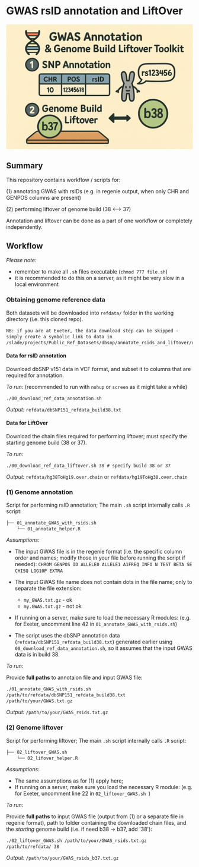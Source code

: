 # GWAS rsID annotation and LiftOver

![](fig.png)

## Summary

This repository contains workflow / scripts for:
 
(1) annotating GWAS with rsIDs (e.g. in regenie output, when only CHR and GENPOS columns are present)

(2) performing liftover of genome build (38 <--> 37)

Annotation and liftover can be done as a part of one workflow or completely independently. 

## Workflow

*Please note:*

- remember to make all `.sh` files executable (`chmod 777 file.sh`)
- it is recommended to do this on a server, as it might be very slow in a local environment

### Obtaining genome reference data

Both datasets will be downloaded into `refdata/` folder in the working directory (i.e. this cloned repo).

```
NB: if you are at Exeter, the data download step can be skipped - simply create a symbolic link to data in /slade/projects/Public_Ref_Datasets/dbsnp/annotate_rsids_and_liftover/refdata/
```

#### Data for rsID annotation

Download dbSNP v151 data in VCF format, and subset it to columns that are required for annotation.

*To run:* (recommended to run with `nohup` or `screen` as it might take a while)

```
./00_download_ref_data_annotation.sh 
```
 
*Output:*
`refdata/dbSNP151_refdata_build38.txt`

#### Data for LiftOver

Download the chain files required for performing liftover; must specify the starting genome build (38 or 37). 

*To run:*

```
./00_download_ref_data_liftover.sh 38 # specify build 38 or 37
```

*Output:*
`refdata/hg38ToHg19.over.chain` or `refdata/hg19ToHg38.over.chain`

### (1) Genome annotation

Script for performing rsID annotation; The main `.sh` script internally calls `.R` script:

```
├── 01_annotate_GWAS_with_rsids.sh
    └── 01_annotate_helper.R
```

_Assumptions:_

- The input GWAS file is in the regenie format (i.e. the specific column order and names; modify those in your file before running the script if needed):
`CHROM GENPOS ID ALLELE0 ALLELE1 A1FREQ INFO N TEST BETA SE CHISQ LOG10P EXTRA`
- The input GWAS file name does not contain dots in the file name; only to separate the file extension:
	- `my_GWAS.txt.gz` - ok
	- `my.GWAS.txt.gz` - not ok

- If running on a server, make sure to load the necessary R modules: (e.g. for Exeter, uncomment line 42 in `01_annotate_GWAS_with_rsids.sh`)

- The script uses the dbSNP annotation data (`refdata/dbSNP151_refdata_build38.txt`) generated earlier using `00_download_ref_data_annotation.sh`, so it assumes that the input GWAS data is in build 38.

*To run:*

Provide __full paths__ to annotaion file and input GWAS file:

```
./01_annotate_GWAS_with_rsids.sh /path/to/refdata/dbSNP151_refdata_build38.txt /path/to/your/GWAS.txt.gz
```

*Output:* `/path/to/your/GWAS_rsids.txt.gz`


### (2) Genome liftover

Script for performing liftover; The main `.sh` script internally calls `.R` script:

```
├── 02_liftover_GWAS.sh
    └── 02_lifover_helper.R
```

_Assumptions:_

- The same assumptions as for (1) apply here; 
- If running on a server, make sure you load the necessary R module: (e.g. for Exeter, uncomment line 22 in `02_liftover_GWAS.sh `)

*To run:*

Provide __full paths__ to input GWAS file (output from (1) or a separate file in regenie format), path to folder containing the downloaded chain files, and the _starting_ genome build (i.e. if need b38 -> b37, add '38'):

```
./02_liftover_GWAS.sh /path/to/your/GWAS_rsids.txt.gz /path/to/refdata/ 38
```

*Output:* `/path/to/your/GWAS_rsids_b37.txt.gz`


